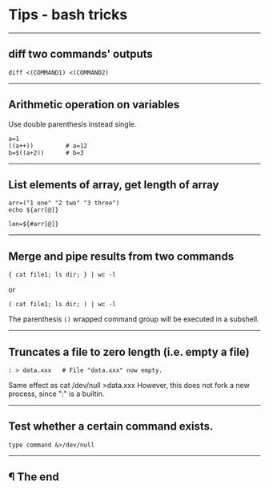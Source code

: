 # Tips - bash tricks

---

## diff two commands' outputs

```
diff <(COMMAND1) <(COMMAND2)
```

---

## Arithmetic operation on variables

Use double parenthesis instead single.

```
a=1
((a++))         # a=12
b=$((a+2))      # b=3
```

---

## List elements of array, get length of array

```
arr=("1 one" "2 two" "3 three")
echo ${arr[@]}

len=${#arr[@]}
```

---

## Merge and pipe results from two commands

```
{ cat file1; ls dir; } | wc -l
```

or

```
( cat file1; ls dir; ) | wc -l
```

The parenthesis `()` wrapped command group will be executed in a subshell.

---

## Truncates a file to zero length (i.e. empty a file)

```
: > data.xxx   # File "data.xxx" now empty.
```

Same effect as   cat /dev/null >data.xxx
However, this does not fork a new process, since ":" is a builtin.

---

## Test whether a certain command exists.

```
type command &>/dev/null
```

---

## ¶ The end

